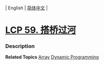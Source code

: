 | English | [简体中文](README.md) |

# [LCP 59. 搭桥过河](https://leetcode-cn.com/problems/NfY1m5)
 ### Description

**Related Topics**  [Array](https://leetcode-cn.com/tag/array) [Dynamic Programming](https://leetcode-cn.com/tag/dynamic-programming) 